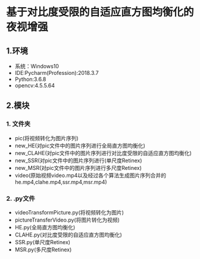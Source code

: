 # 基于对比度受限的自适应直方图均衡化的夜视增强

## 1.环境
- 系统：Windows10
- IDE:Pycharm(Profession):2018.3.7
- Python:3.6.8
- opencv:4.5.5.64

## 2.模块
### 1. 文件夹
- pic(将视频转化为图片序列)
- new_HE(对pic文件中的图片序列进行全局直方图均衡化)
- new_CLAHE(对pic文件中的图片序列进行对比度受限的自适应直方图均衡化)
- new_SSR(对pic文件中的图片序列进行(单尺度Retinex)
- new_MSR(对pic文件中的图片序列进行多尺度Retinex)
- video(原始视频video.mp4以及经过各个算法生成图片序列合并的he.mp4,clahe.mp4,ssr.mp4,msr.mp4)
### 2. .py文件
- videoTransformPicture.py(将视频转化为图片)
- pictureTransferVideo.py(将图片转化为视频)
- HE.py(全局直方图均衡化)
- CLAHE.py(对比度受限的自适应直方图均衡化)
- SSR.py(单尺度Retinex)
- MSR.py(多尺度Retinex)
